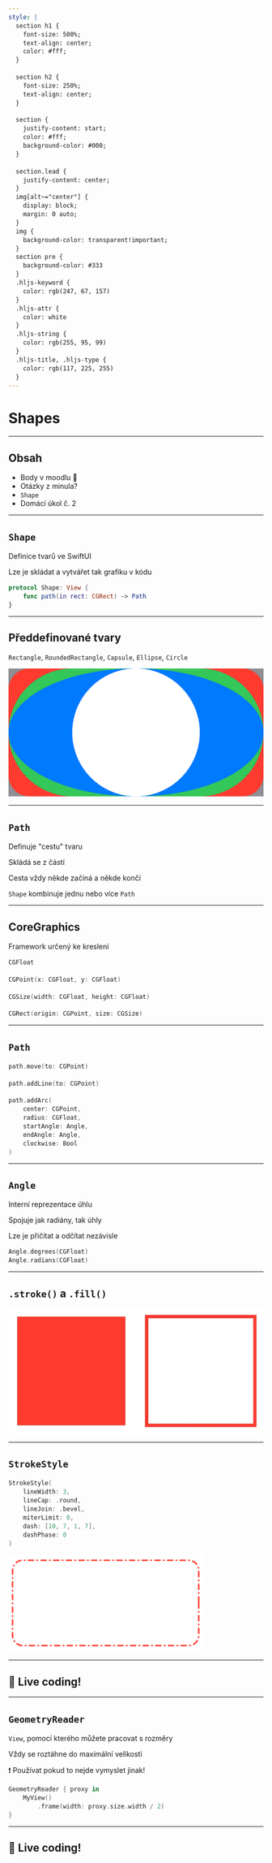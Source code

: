 ```yaml
---
style: |
  section h1 {
    font-size: 500%;
    text-align: center;
    color: #fff;
  }

  section h2 {
    font-size: 250%;
    text-align: center;
  }

  section {
    justify-content: start;
    color: #fff;
    background-color: #000;
  }

  section.lead {
    justify-content: center;
  }
  img[alt~="center"] {
    display: block;
    margin: 0 auto;
  }
  img {
    background-color: transparent!important;
  }
  section pre {
    background-color: #333
  }
  .hljs-keyword {
    color: rgb(247, 67, 157)
  }
  .hljs-attr {
    color: white
  }
  .hljs-string {
    color: rgb(255, 95, 99)
  }
  .hljs-title, .hljs-type {
    color: rgb(117, 225, 255)
  }
---
```


<!-- _class: lead -->

# Shapes

---

## Obsah

- Body v moodlu :tada:
- Otázky z minula?
- `Shape`
- Domácí úkol č. 2

---

## `Shape`

Definice tvarů ve SwiftUI

Lze je skládat a vytvářet tak grafiku v kódu

```swift
protocol Shape: View {
    func path(in rect: CGRect) -> Path
}
```

---

## Předdefinované tvary

`Rectangle`, `RoundedRectangle`, `Capsule`, `Ellipse`, `Circle`

![](predefined-shapes.png)

---

## `Path`

Definuje "cestu" tvaru

Skládá se z částí

Cesta vždy někde začíná a někde končí

`Shape` kombinuje jednu nebo více `Path`

---

## CoreGraphics

Framework určený ke kreslení

```swift
CGFloat

CGPoint(x: CGFloat, y: CGFloat)

CGSize(width: CGFloat, height: CGFloat)

CGRect(origin: CGPoint, size: CGSize)
```

---

## `Path`

```swift
path.move(to: CGPoint)

path.addLine(to: CGPoint)

path.addArc(
    center: CGPoint,
    radius: CGFloat,
    startAngle: Angle,
    endAngle: Angle,
    clockwise: Bool
)
```

---

## `Angle`

Interní reprezentace úhlu

Spojuje jak radiány, tak úhly

Lze je přičítat a odčítat nezávisle

```swift
Angle.degrees(CGFloat)
Angle.radians(CGFloat)
```

---

## `.stroke()` a `.fill()`

![](fill-stroke.jpeg)

---

## `StrokeStyle`

```swift
StrokeStyle(
    lineWidth: 3,
    lineCap: .round,
    lineJoin: .bevel,
    miterLimit: 0,
    dash: [10, 7, 1, 7],
    dashPhase: 0
)
```

![](stroke-style.png)

---

<!-- _class: lead -->

## :tada: Live coding!

---

## `GeometryReader`

`View`, pomocí kterého můžete pracovat s rozměry

Vždy se roztáhne do maximální velikosti

:exclamation: Používat pokud to nejde vymyslet jinak!

```swift
GeometryReader { proxy in
    MyView()
        .frame(width: proxy.size.width / 2)
}
```

---

<!-- _class: lead -->

## :tada: Live coding!
